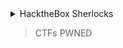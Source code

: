 <details>
  
  <summary>HacktheBox Sherlocks</summary>
  
  |No.|SOC|DFIR|Malware Analysis|Threat Intelligence|
  |:-:|:-:|:--:|:--------------:|:-----------------:|
  |1. |[Meerkat](https://github.com/jirayus013t/cybersecurityprojects/blob/main/HacktheBox/Sherlocks/meerkat.md)|[Bumblebee]|[]()|
  |2. |[Litter](https://github.com/jirayus013t/cybersecurityprojects/blob/main/HacktheBox/Sherlocks/litter.md)|[Logjammer]|[]()|
  |3. |[]()|[Hyperfiletable]||
  |4. |[]()|[Tracer]|
  |5. |[]()|[RogueOne]|
  |6. |[]()|[Noted]|
</details>


> CTFs PWNED
